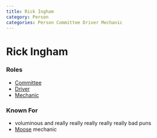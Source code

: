 ```yaml
---
title: Rick Ingham
category: Person
categories: Person Committee Driver Mechanic
---
```

# Rick Ingham
### Roles

- [Committee](Committee)
- [Driver](Driver)
- [Mechanic](Mechanic)

### Known For

- voluminous and really really really really really bad puns
- [Moose](Moose) mechanic
